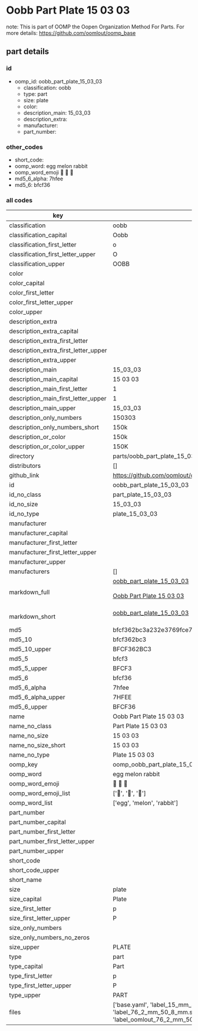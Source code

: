 # Oobb Part Plate 15 03 03  

note: This is part of OOMP the Oopen Organization Method For Parts. For more details: https://github.com/oomlout/oomp_base

##  part details





### id
* oomp_id: oobb_part_plate_15_03_03
  * classification: oobb
  * type: part
  * size: plate
  * color: 
  * description_main: 15_03_03
  * description_extra: 
  * manufacturer: 
  * part_number: 

### other_codes
* short_code: 
* oomp_word: egg melon rabbit
* oomp_word_emoji :egg: :melon: :rabbit:
* md5_6_alpha: 7hfee
* md5_6: bfcf36

### all codes 
| key | value |  
| --- | --- |  
| classification | oobb |  
| classification_capital | Oobb |  
| classification_first_letter | o |  
| classification_first_letter_upper | O |  
| classification_upper | OOBB |  
| color |  |  
| color_capital |  |  
| color_first_letter |  |  
| color_first_letter_upper |  |  
| color_upper |  |  
| description_extra |  |  
| description_extra_capital |  |  
| description_extra_first_letter |  |  
| description_extra_first_letter_upper |  |  
| description_extra_upper |  |  
| description_main | 15_03_03 |  
| description_main_capital | 15 03 03 |  
| description_main_first_letter | 1 |  
| description_main_first_letter_upper | 1 |  
| description_main_upper | 15_03_03 |  
| description_only_numbers | 150303 |  
| description_only_numbers_short | 150k |  
| description_or_color | 150k |  
| description_or_color_upper | 150K |  
| directory | parts/oobb_part_plate_15_03_03 |  
| distributors | [] |  
| github_link | https://github.com/oomlout/oomlout_oomp_part_src/tree/main/parts/oobb_part_plate_15_03_03/working |  
| id | oobb_part_plate_15_03_03 |  
| id_no_class | part_plate_15_03_03 |  
| id_no_size | 15_03_03 |  
| id_no_type | plate_15_03_03 |  
| manufacturer |  |  
| manufacturer_capital |  |  
| manufacturer_first_letter |  |  
| manufacturer_first_letter_upper |  |  
| manufacturer_upper |  |  
| manufacturers | [] |  
| markdown_full | [oobb_part_plate_15_03_03](https://github.com/oomlout/oomlout_oomp_part_src/tree/main/parts/oobb_part_plate_15_03_03/working)<br>[](https://github.com/oomlout/oomlout_oomp_part_src/tree/main/parts/oobb_part_plate_15_03_03/working)<br>[Oobb Part Plate 15 03 03](https://github.com/oomlout/oomlout_oomp_part_src/tree/main/parts/oobb_part_plate_15_03_03/working)<br><br> |  
| markdown_short | [oobb_part_plate_15_03_03](https://github.com/oomlout/oomlout_oomp_part_src/tree/main/parts/oobb_part_plate_15_03_03/working)<br><br> |  
| md5 | bfcf362bc3a232e3769fce72c85ad65a |  
| md5_10 | bfcf362bc3 |  
| md5_10_upper | BFCF362BC3 |  
| md5_5 | bfcf3 |  
| md5_5_upper | BFCF3 |  
| md5_6 | bfcf36 |  
| md5_6_alpha | 7hfee |  
| md5_6_alpha_upper | 7HFEE |  
| md5_6_upper | BFCF36 |  
| name | Oobb Part Plate 15 03 03 |  
| name_no_class | Part Plate 15 03 03 |  
| name_no_size | 15 03 03 |  
| name_no_size_short | 15 03 03 |  
| name_no_type | Plate 15 03 03 |  
| oomp_key | oomp_oobb_part_plate_15_03_03 |  
| oomp_word | egg melon rabbit |  
| oomp_word_emoji | :egg: :melon: :rabbit: |  
| oomp_word_emoji_list | [':egg:', ':melon:', ':rabbit:'] |  
| oomp_word_list | ['egg', 'melon', 'rabbit'] |  
| part_number |  |  
| part_number_capital |  |  
| part_number_first_letter |  |  
| part_number_first_letter_upper |  |  
| part_number_upper |  |  
| short_code |  |  
| short_code_upper |  |  
| short_name |  |  
| size | plate |  
| size_capital | Plate |  
| size_first_letter | p |  
| size_first_letter_upper | P |  
| size_only_numbers |  |  
| size_only_numbers_no_zeros |  |  
| size_upper | PLATE |  
| type | part |  
| type_capital | Part |  
| type_first_letter | p |  
| type_first_letter_upper | P |  
| type_upper | PART |  
| files | ['base.yaml', 'label_15_mm_30_mm.pdf', 'label_15_mm_30_mm.svg', 'label_76_2_mm_50_8_mm.pdf', 'label_76_2_mm_50_8_mm.svg', 'label_oomlout_76_2_mm_50_8_mm.pdf', 'label_oomlout_76_2_mm_50_8_mm.svg', 'readme.md', 'working.json', 'working.yaml'] |  
